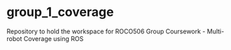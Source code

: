 # group_1_coverage
Repository to hold the workspace for ROCO506 Group Coursework - Multi-robot Coverage using ROS
